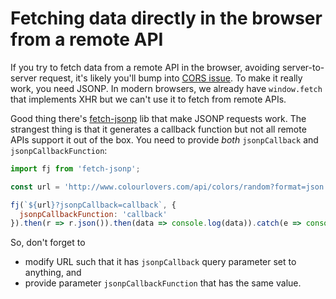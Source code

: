 # Fetching data directly in the browser from a remote API

If you try to fetch data from a remote API in the browser, avoiding server-to-server request, it's likely you'll bump into [CORS issue](https://developer.mozilla.org/en-US/docs/Web/HTTP/Access_control_CORS). To make it really work, you need JSONP. In modern browsers, we already have `window.fetch` that implements XHR but we can't use it to fetch from remote APIs.

Good thing there's [fetch-jsonp](https://github.com/camsong/fetch-jsonp) lib that make JSONP requests work. The strangest thing is that it generates a callback function but not all remote APIs support it out of the box. You need to provide _both_ `jsonpCallback` and `jsonpCallbackFunction`:

```javascript
import fj from 'fetch-jsonp';

const url = 'http://www.colourlovers.com/api/colors/random?format=json';

fj(`${url}?jsonpCallback=callback`, {
  jsonpCallbackFunction: 'callback'
}).then(r => r.json()).then(data => console.log(data)).catch(e => console.error(e));
```

So, don't forget to

- modify URL such that it has `jsonpCallback` query parameter set to anything, and
- provide parameter `jsonpCallbackFunction` that has the same value.
